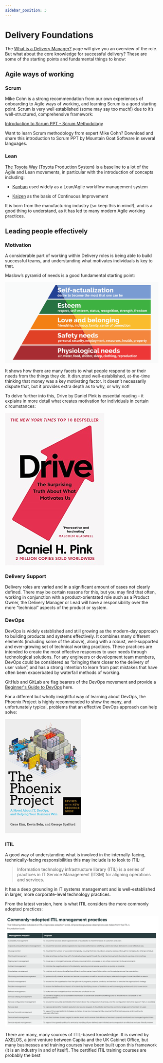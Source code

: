 ```yaml
---
sidebar_position: 3
---
```

# Delivery Foundations

The [What is a Delivery Manager?](../../Our%20People/Roles/Role%20Profiles/agile-delivery-lead.md) page will give you an overview of the role. But what about the core knowledge for successful delivery? These are some of the starting points and fundamental things to know:

## Agile ways of working

### Scrum

Mike Cohn is a strong recommendation from our own experiences of onboarding to Agile ways of working, and learning Scrum is a good starting point. Scrum is very well established (some may say too much!) due to it’s well-structured, comprehensive framework:


[Introduction to Scrum PPT - Scrum Methodology](https://www.mountaingoatsoftware.com/presentations/an-introduction-to-scrum)

Want to learn Scrum methodology from expert Mike Cohn? Download and share this introduction to Scrum PPT by Mountain Goat Software in several languages.


### Lean
[The Toyota Way](https://www.amazon.co.uk/Toyota-Way-Management-Principles-Manufacturer/dp/0071392319) (Toyota Production System) is a baseline to a lot of the Agile and Lean movements, in particular with the introduction of concepts including:

- [Kanban](https://en.wikipedia.org/wiki/Kanban) used widely as a Lean/Agile workflow management system 

- [Kaizen](https://en.wikipedia.org/wiki/Kaizen) as the basis of Continuous Improvement

It is born from the manufacturing industry (so keep this in mind!), and is a good thing to understand, as it has led to many modern Agile working practices.

## Leading people effectively

### Motivation

A considerable part of working within Delivery roles is being able to build successful teams, and understanding what motivates individuals is key to that. 

Maslow’s pyramid of needs is a good fundamental starting point:

![Maslow's Pyramid](images/maslow-pyramid.png)

It shows how there are many facets to what people respond to or their needs from the things they do. It disrupted well-established, at-the-time thinking that money was a key motivating factor. It doesn’t necessarily dispute that, but it provides extra depth as to why, or why not!

 

To delve further into this, Drive by Daniel Pink is essential reading - it explains in more detail what creates motivation for individuals in certain circumstances:  

[![Drive](images/drive-book.png)](https://www.amazon.co.uk/Drive-Surprising-Truth-About-Motivates-ebook/dp/B0033TI4BW/ref=tmm_kin_swatch_0?_encoding=UTF8&qid=1673456064&sr=8-4)

### Delivery Support

Delivery roles are varied and in a significant amount of cases not clearly defined. There may be certain reasons for this, but you may find that often, working in conjunction with a product-orientated role such as a Product Owner, the Delivery Manager or Lead will have a responsibility over the more “technical” aspects of the product or system.

### DevOps

DevOps is widely established and still growing as the modern-day approach to building products and systems effectively. It combines many different elements (including some of the above), along with a robust, well-supported and ever-growing set of technical working practices. These practices are intended to create the most effective responses to user needs through technological solutions. For any engineers or development team members, DevOps could be considered as “bringing them closer to the delivery of user value”, and has a strong intention to learn from past mistakes that have often been exacerbated by waterfall methods of working.

GitHub and GitLab are flag bearers of the DevOps movement and provide a [Beginner's Guide to DevOps](https://page.gitlab.com/resources-ebook-beginners-guide-devops.html?utm_medium=cpc&utm_source=google&utm_campaign=devopsgtm_emea_pr_rsa_nb_exact_&utm_content=guide-to-devops_digital_x-pr_english_&&utm_term=what%20is%20devops&_bt=603958011799&_bk=what%20is%20devops&_bm=e&_bn=g&_bg=83240379728&gclid=CjwKCAiA2fmdBhBpEiwA4CcHzZHENEa4QNi1uUt4ZU6xcNrQz51ehUWkjFLuC0dM7PAI8PUHEBlvLBoCwpEQAvD_BwE) here.

For a different but wholly insightful way of learning about DevOps, the Phoenix Project is highly recommended to show the many, and unfortunately typical, problems that an effective DevOps approach can help solve:  


[![tpp-book](images/tpp-book.png)](https://www.amazon.co.uk/Phoenix-Project-DevOps-Helping-Business/dp/0988262509/ref=asc_df_0988262509/?tag=googshopuk-21&linkCode=df0&hvadid=310623486223&hvpos=&hvnetw=g&hvrand=10535147547410689526&hvpone=&hvptwo=&hvqmt=&hvdev=c&hvdvcmdl=&hvlocint=&hvlocphy=9046318&hvtargid=pla-493009592078&psc=1&th=1&psc=1)

### ITIL

A good way of understanding what is involved in the internally-facing, technically-facing responsibilities this may include is to look to ITIL:

>Information technology infrastructure library (ITIL) is a series of practices in IT Service Management (ITSM) for aligning operations and services.

It has a deep grounding in IT systems management and is well-established in larger, more corporate-level technology practices.

From the latest version, here is what ITIL considers the more commonly adopted practices:

![ITIL-common-practices](images/itil-common.png)

There are many, many sources of ITIL-based knowledge. It is owned by AXELOS, a joint venture between Capita and the UK Cabinet Office, but many businesses and training courses have been built upon this framework (it is an industry in and of itself). The certified ITIL training courses are probably the best 
